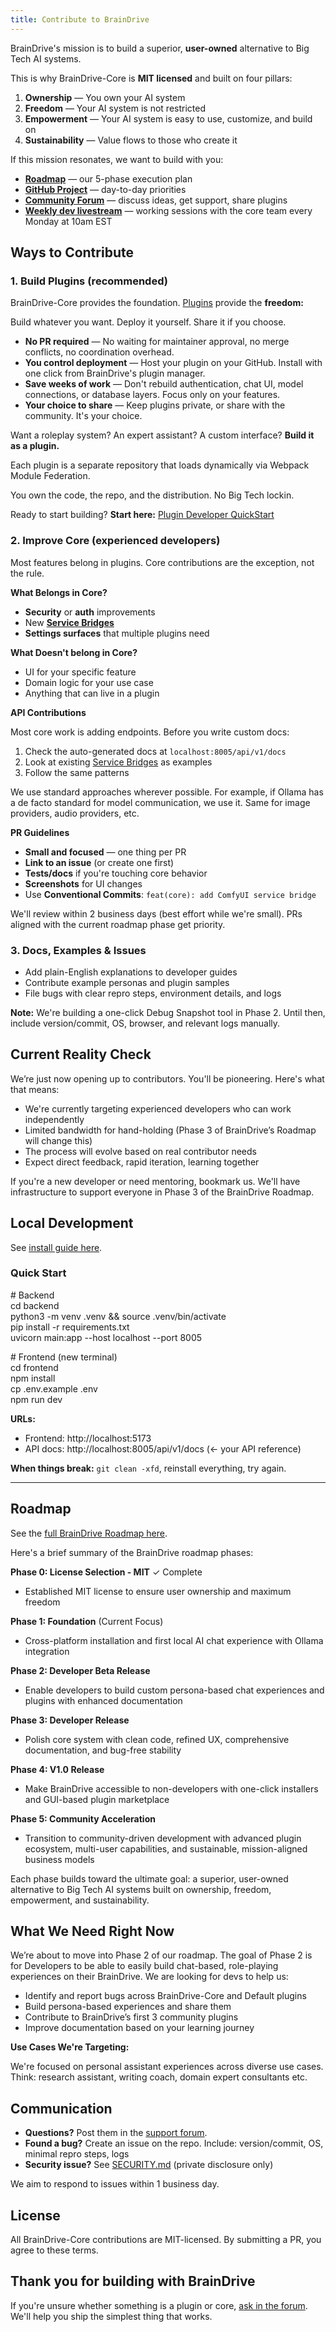 ```yaml
---
title: Contribute to BrainDrive
---
```


BrainDrive's mission is to build a superior, **user-owned** alternative to Big Tech AI systems.

This is why BrainDrive-Core is **MIT licensed** and built on four pillars:

1. **Ownership** — You own your AI system  
2. **Freedom** — Your AI system is not restricted  
3. **Empowerment** — Your AI system is easy to use, customize, and build on  
4. **Sustainability** — Value flows to those who create it

If this mission resonates, we want to build with you:

* [**Roadmap**](https://docs.braindrive.ai/core/ROADMAP) — our 5-phase execution plan  
* [**GitHub Project**](https://github.com/orgs/BrainDriveAI/projects/1) — day-to-day priorities  
* [**Community Forum**](https://community.braindrive.ai/) — discuss ideas, get support, share plugins  
* [**Weekly dev livestream**](https://community.braindrive.ai/t/braindrive-development-progress-updates/92/33) — working sessions with the core team every Monday at 10am EST

## **Ways to Contribute**

### 1. Build Plugins (recommended)

BrainDrive-Core provides the foundation. [Plugins](https://docs.braindrive.ai/plugins/intro) provide the **freedom:**

Build whatever you want. Deploy it yourself. Share it if you choose.

* **No PR required** — No waiting for maintainer approval, no merge conflicts, no coordination overhead.  
* **You control deployment** — Host your plugin on your GitHub. Install with one click from BrainDrive's plugin manager.  
* **Save weeks of work** — Don't rebuild authentication, chat UI, model connections, or database layers. Focus only on your features.  
* **Your choice to share** — Keep plugins private, or share with the community. It's your choice.

Want a roleplay system? An expert assistant? A custom interface? **Build it as a plugin.**

Each plugin is a separate repository that loads dynamically via Webpack Module Federation. 

You own the code, the repo, and the distribution. No Big Tech lockin.

Ready to start building? **Start here:** [Plugin Developer QuickStart](https://docs.braindrive.ai/core/PLUGIN_DEVELOPER_QUICKSTART)

### 2. Improve Core (experienced developers)

Most features belong in plugins. Core contributions are the exception, not the rule.

**What Belongs in Core?**

* **Security** or **auth** improvements  
* New [**Service Bridges**]()   
* **Settings surfaces** that multiple plugins need

**What Doesn't belong in Core?**

* UI for your specific feature  
* Domain logic for your use case  
* Anything that can live in a plugin

**API Contributions**

Most core work is adding endpoints. Before you write custom docs:

1. Check the auto-generated docs at `localhost:8005/api/v1/docs`  
2. Look at existing [Service Bridges](https://docs.braindrive.ai/services/intro) as examples  
3. Follow the same patterns

We use standard approaches wherever possible. For example, if Ollama has a de facto standard for model communication, we use it. Same for image providers, audio providers, etc.

**PR Guidelines**

* **Small and focused** — one thing per PR  
* **Link to an issue** (or create one first)  
* **Tests/docs** if you're touching core behavior  
* **Screenshots** for UI changes  
* Use **Conventional Commits**: `feat(core): add ComfyUI service bridge`

We'll review within 2 business days (best effort while we're small). PRs aligned with the current roadmap phase get priority.

### 3. Docs, Examples & Issues

* Add plain-English explanations to developer guides  
* Contribute example personas and plugin samples  
* File bugs with clear repro steps, environment details, and logs

**Note:** We're building a one-click Debug Snapshot tool in Phase 2\. Until then, include version/commit, OS, browser, and relevant logs manually.

## **Current Reality Check**

We’re just now opening up to contributors. You'll be pioneering. Here's what that means:

* We're currently targeting experienced developers who can work independently  
* Limited bandwidth for hand-holding (Phase 3 of BrainDrive’s Roadmap will change this)  
* The process will evolve based on real contributor needs  
* Expect direct feedback, rapid iteration, learning together

If you're a new developer or need mentoring, bookmark us. We'll have infrastructure to support everyone in Phase 3 of the BrainDrive Roadmap.

## **Local Development**

See [install guide here](https://docs.braindrive.ai/core/INSTALL). 

### Quick Start

\# Backend  
cd backend  
python3 \-m venv .venv && source .venv/bin/activate  
pip install \-r requirements.txt  
uvicorn main:app \--host localhost \--port 8005

\# Frontend (new terminal)  
cd frontend  
npm install  
cp .env.example .env  
npm run dev

**URLs:**

* Frontend: http://localhost:5173  
* API docs: http://localhost:8005/api/v1/docs (← your API reference)

**When things break:** `git clean -xfd`, reinstall everything, try again.

---

## Roadmap

See the [full BrainDrive Roadmap here](https://docs.braindrive.ai/core/ROADMAP). 

Here's a brief summary of the BrainDrive roadmap phases:

**Phase 0: License Selection \- MIT** ✓ Complete

* Established MIT license to ensure user ownership and maximum freedom

**Phase 1: Foundation** (Current Focus)

* Cross-platform installation and first local AI chat experience with Ollama integration

**Phase 2: Developer Beta Release**

* Enable developers to build custom persona-based chat experiences and plugins with enhanced documentation

**Phase 3: Developer Release**

* Polish core system with clean code, refined UX, comprehensive documentation, and bug-free stability

**Phase 4: V1.0 Release**

* Make BrainDrive accessible to non-developers with one-click installers and GUI-based plugin marketplace

**Phase 5: Community Acceleration**

* Transition to community-driven development with advanced plugin ecosystem, multi-user capabilities, and sustainable, mission-aligned business models

Each phase builds toward the ultimate goal: a superior, user-owned alternative to Big Tech AI systems built on ownership, freedom, empowerment, and sustainability.

## What We Need Right Now

We’re about to move into Phase 2 of our roadmap. The goal of Phase 2 is for Developers to be able to easily build chat-based, role-playing experiences on their BrainDrive. We are looking for devs to help us:

* Identify and report bugs across BrainDrive-Core and Default plugins  
* Build persona-based experiences and share them  
* Contribute to BrainDrive’s first 3 community plugins  
* Improve documentation based on your learning journey

**Use Cases We're Targeting:**

We're focused on personal assistant experiences across diverse use cases. Think: research assistant, writing coach, domain expert consultants etc.

## Communication

* **Questions?** Post them in the [support forum](https://community.braindrive.ai/c/support-help/14).  
* **Found a bug?** Create an issue on the repo. Include: version/commit, OS, minimal repro steps, logs  
* **Security issue?** See [SECURITY.md](https://github.com/BrainDriveAI/BrainDrive-Core/blob/main/SECURITY.md) (private disclosure only)

We aim to respond to issues within 1 business day.

## License

All BrainDrive-Core contributions are MIT-licensed. By submitting a PR, you agree to these terms.

## Thank you for building with BrainDrive

If you're unsure whether something is a plugin or core, [ask in the forum](https://community.braindrive.ai/c/support-help/14). We'll help you ship the simplest thing that works.
